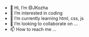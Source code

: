 - 👋 Hi, I’m @JKozha
- 👀 I’m interested in coding
- 🌱 I’m currently learning html, css, js
- 💞️ I’m looking to collaborate on ...
- 📫 How to reach me ...

<!---
JKozha/JKozha is a ✨ special ✨ repository because its `README.md` (this file) appears on your GitHub profile.
You can click the Preview link to take a look at your changes.
--->
